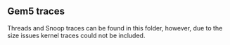 ## Gem5 traces

Threads and Snoop traces can be found in this folder, however, due to the size issues kernel traces could not be included.
